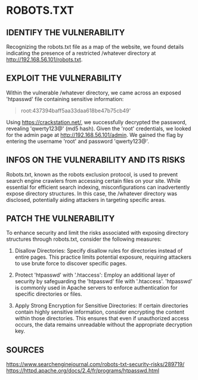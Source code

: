 # ROBOTS.TXT

## IDENTIFY THE VULNERABILITY

Recognizing the robots.txt file as a map of the website, we found details indicating the presence of a restricted /whatever directory at http://192.168.56.101/robots.txt.

## EXPLOIT THE VULNERABILITY

Within the vulnerable /whatever directory, we came across an exposed 'htpasswd' file containing sensitive information:

> root:437394baff5aa33daa618be47b75cb49'

Using https://crackstation.net/, we successfully decrypted the password, revealing 'qwerty123@' (md5 hash).
Given the 'root' credentials, we looked for the admin page at http://192.168.56.101/admin. We gained the flag by entering the username 'root' and password 'qwerty123@'.

## INFOS ON THE VULNERABILITY AND ITS RISKS

Robots.txt, known as the robots exclusion protocol, is used to prevent search engine crawlers from accessing certain files on your site. While essential for efficient search indexing, misconfigurations can inadvertently expose directory structures. In this case, the /whatever directory was disclosed, potentially aiding attackers in targeting specific areas.

## PATCH THE VULNERABILITY

To enhance security and limit the risks associated with exposing directory structures through robots.txt, consider the following measures:

1. Disallow Directories:
   Specify disallow rules for directories instead of entire pages. This practice limits potential exposure, requiring attackers to use brute force to discover specific pages.

2. Protect 'htpasswd' with '.htaccess':
   Employ an additional layer of security by safeguarding the 'htpasswd' file with '.htaccess'. 'htpasswd' is commonly used in Apache servers to enforce authentication for specific directories or files.

3. Apply Strong Encryption for Sensitive Directories:
   If certain directories contain highly sensitive information, consider encrypting the content within those directories. This ensures that even if unauthorized access occurs, the data remains unreadable without the appropriate decryption key.

## SOURCES

https://www.searchenginejournal.com/robots-txt-security-risks/289719/
https://httpd.apache.org/docs/2.4/fr/programs/htpasswd.html
